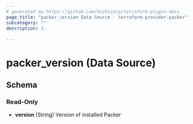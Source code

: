```yaml
---
# generated by https://github.com/hashicorp/terraform-plugin-docs
page_title: "packer_version Data Source - terraform-provider-packer"
subcategory: ""
description: |-
  
---
```


# packer_version (Data Source)





<!-- schema generated by tfplugindocs -->
## Schema

### Read-Only

- **version** (String) Version of installed Packer



